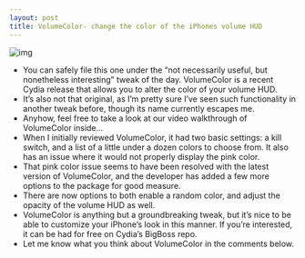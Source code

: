 ```yaml
---
layout: post
title: VolumeColor- change the color of the iPhones volume HUD
---
```

![img](http://media.idownloadblog.com/wp-content/uploads/2012/05/VolumeColor.jpg)
* You can safely file this one under the “not necessarily useful, but nonetheless interesting” tweak of the day. VolumeColor is a recent Cydia release that allows you to alter the color of your volume HUD.
* It’s also not that original, as I’m pretty sure I’ve seen such functionality in another tweak before, though its name currently escapes me.
* Anyhow, feel free to take a look at our video walkthrough of VolumeColor inside…
* When I initially reviewed VolumeColor, it had two basic settings: a kill switch, and a list of a little under a dozen colors to choose from. It also has an issue where it would not properly display the pink color.
* That pink color issue seems to have been resolved with the latest version of VolumeColor, and the developer has added a few more options to the package for good measure.
* There are now options to both enable a random color, and adjust the opacity of the volume HUD as well.
* VolumeColor is anything but a groundbreaking tweak, but it’s nice to be able to customize your iPhone’s look in this manner. If you’re interested, it can be had for free on Cydia’s BigBoss repo.
* Let me know what you think about VolumeColor in the comments below.

